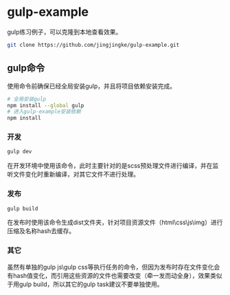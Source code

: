 # gulp-example

gulp练习例子，可以克隆到本地查看效果。

```bash
git clone https://github.com/jingjingke/gulp-example.git
```

## gulp命令 ##

使用命令前确保已经全局安装gulp，并且将项目依赖安装完成。

```bash
# 全局安装gulp
npm install --global gulp
# 进入gulp-example安装依赖
npm install
```
### 开发
```bash
gulp dev
```
在开发环境中使用该命令，此时主要针对的是scss预处理文件进行编译，并在监听文件变化时重新编译，对其它文件不进行处理。

### 发布
```bash
gulp build
```
在发布时使用该命令生成dist文件夹，针对项目资源文件（html\css\js\img）进行压缩及名称hash去缓存。

### 其它
虽然有单独的gulp js\gulp css等执行任务的命令，但因为发布时存在文件变化会有hash值变化，而引用这些资源的文件也需要改变（牵一发而动全身），效果类似于用gulp build，所以其它的gulp task建议不要单独使用。
